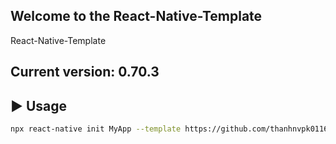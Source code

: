 ## Welcome to the React-Native-Template
React-Native-Template

## Current version: 0.70.3

## :arrow_forward: Usage

```sh
npx react-native init MyApp --template https://github.com/thanhnvpk01168/React-Native-Template.git
```
